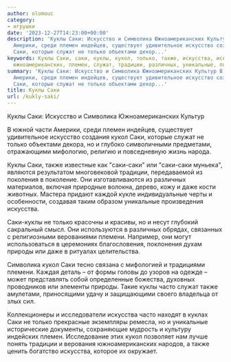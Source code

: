 ```yaml
---
author: olomouc
category:
- игрушки
date: '2023-12-27T14:23:00+00:00'
description: 'Куклы Саки: Искусство и Символика Южноамериканских Культур В южной части
  Америки, среди племен индейцев, существует удивительное искусство создания кукол
  Саки, которые служат не только объектами декор...'
keywords: Куклы Саки, саки, куклы, кукол, только, также, искусства, искусство, символика,
  южноамериканских, племен, служат, традиции, различных, уникальные, племени
summary: 'Куклы Саки: Искусство и Символика Южноамериканских Культур В южной части
  Америки, среди племен индейцев, существует удивительное искусство создания кукол
  Саки, которые служат не только объектами декор...'
title: Куклы Саки
url: /kukly-saki/
---
```


Куклы Саки: Искусство и Символика Южноамериканских Культур

В южной части Америки, среди племен индейцев, существует удивительное искусство создания кукол Саки, которые служат не только объектами декора, но и глубоко символичными предметами, отражающими мифологию, религию и повседневную жизнь народа.

Куклы Саки, также известные как "саки-саки" или "саки-саки муньека", являются результатом многовековой традиции, передаваемой из поколения в поколение. Они изготавливаются из различных материалов, включая природные волокна, дерево, кожу и даже кости животных. Мастера придают каждой кукле индивидуальные черты и особенности, создавая таким образом уникальные произведения искусства.

Саки-куклы не только красочны и красивы, но и несут глубокий сакральный смысл. Они используются в различных обрядах, связанных с религиозными верованиями племени. Например, они могут использоваться в церемониях благословения, поклонения духам природы или даже в ритуалах целительства.

Символика кукол Саки тесно связана с мифологией и традициями племени. Каждая деталь – от формы головы до узоров на одежде – может представлять собой определенные божества, духовных проводников или элементы природы. Такие куклы часто служат также амулетами, приносящими удачу и защищающими своего владельца от злых сил.

Коллекционеры и исследователи искусства часто находят в куклах Саки не только прекрасные экземпляры ремесла, но и уникальные исторические документы, сохраняющие мудрость и культуру индейских племен. Исследование этих кукол позволяет нам лучше понять традиции и верования южноамериканских народов, а также ценить богатство искусства, которое их окружает.